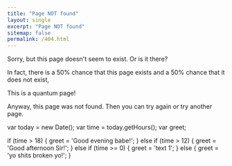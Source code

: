 ```yaml
---
title: "Page NOT found"
layout: single
excerpt: "Page NOT found"
sitemap: false
permalink: /404.html
---
```


Sorry, but this page doesn't seem to exist. Or is it there?

In fact, there is a 50% chance that this page exists and a 50% chance that it does not exist,

This is a quantum page!


Anyway, this page was not found. Then you can try again or try another page.

<div id="text"></div>

var today = new Date();
var time = today.getHours();
var greet;

if (time > 18) {
  greet = 'Good evening babe!';
} else if (time > 12) {
  greet = 'Good afternoon Sir!';
} else if (time >= 0) {
  greet = 'text 1';
} else {
  greet = 'yo shits broken yo!';
}

<script>
document.getElementById("text").innerHTML = greet;

</script>
